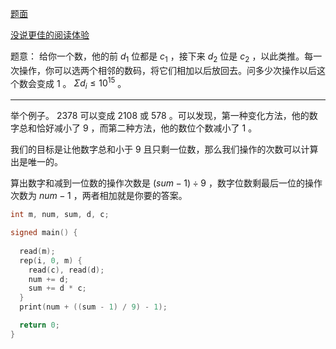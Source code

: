 [题面](https://atcoder.jp/contests/ddcc2020-qual/tasks/ddcc2020_qual_d)

[没说更佳的阅读体验](https://www.cnblogs.com/1358id/p/16088602.html)

题意：
给你一个数，他的前 $d_1$ 位都是 $c_1$ ，接下来 $d_2$ 位是 $c_2$ ，以此类推。每一次操作，你可以选两个相邻的数码，将它们相加以后放回去。问多少次操作以后这个数会变成 $1$ 。 $\Sigma d_i\leq10^{15}$ 。

-----
举个例子。 $2378$ 可以变成 $2108$ 或 $578$ 。可以发现，第一种变化方法，他的数字总和恰好减小了 $9$ ，而第二种方法，他的数位个数减小了 $1$ 。

我们的目标是让他数字总和小于 $9$ 且只剩一位数，那么我们操作的次数可以计算出是唯一的。

算出数字和减到一位数的操作次数是 $(sum-1)\div 9$ ，数字位数剩最后一位的操作次数为 $num-1$ ，两者相加就是你要的答案。

```cpp
int m, num, sum, d, c;

signed main() {
 
  read(m);
  rep(i, 0, m) {
    read(c), read(d);
    num += d;
    sum += d * c;
  }
  print(num + ((sum - 1) / 9) - 1);

  return 0;
}
```